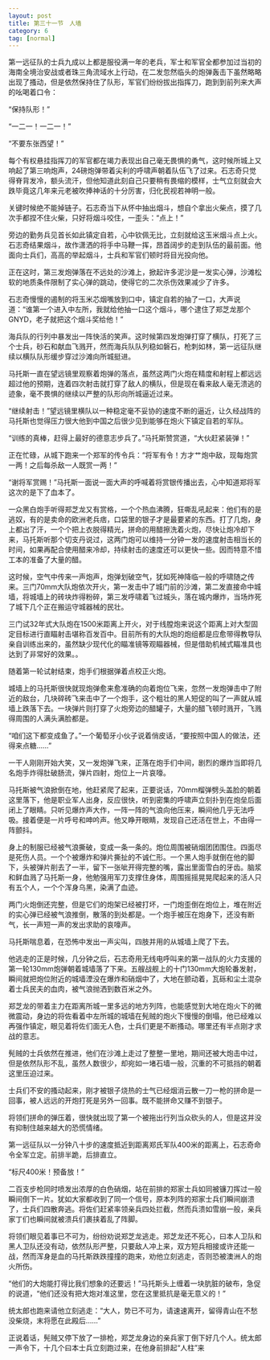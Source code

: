 ```yaml
---
layout: post
title: 第三十一节　人墙
category: 6
tag: [normal]
---
```


第一远征队的士兵九成以上都是服役满一年的老兵，军士和军官全都参加过当初的海南全境治安战或者珠三角流域水上行动，在二发忽然临头的炮弹轰击下虽然略略出现了搔动，但是依然保持住了队形，军官们纷纷拔出指挥刀，跑到到前列来大声的吆喝着口令：

“保持队形！”

“一二一！一二一！”

“不要东张西望！”

每个有权悬挂指挥刀的军官都在竭力表现出自己毫无畏惧的勇气，这时候所城上又响起了第三响炮声，24磅炮弹带着尖利的呼啸声朝着队伍飞了过来。石志奇只觉得脊背发冷，额头流汗，但他知道此刻自己只要稍有畏缩的模样，士气立刻就会大跌毕竟这几年来元老被吹捧神话的十分厉害，归化民视若神明一般。

关键时候绝不能掉链子。石志奇当下从怀中抽出烟斗，想自个拿出火柴点，摸了几次手都捏不住火柴，只好将烟斗咬住，一歪头：“点上！”

旁边的勤务兵见首长如此镇定自若，心中钦佩无比，立刻就给这玉米烟斗点上火。石志奇结果烟斗，故作潇洒的将手中马鞭一挥，昂首阔步的走到队伍的最前面。他面向士兵们，高高的举起烟斗，士兵和军官们顿时将目光投向他。

正在这时，第三发炮弹落在不远处的沙滩上，掀起许多泥沙是一发实心弹，沙滩松软的地质条件限制了实心弹的跳动，使得它的二次杀伤效果减少了许多。

石志奇慢慢的遏制的将玉米芯烟嘴放到口中，镇定自若的抽了一口，大声说道：“谁第一个进入中左所，我就给他抽一口这个烟斗，哪个逮住了郑芝龙那个GNYD，老子就把这个烟斗奖给他！”

海兵队的行列中暴发出一阵快活的笑声。这时候第四发炮弹打穿了横队，打死了三个士兵，砂石和献血飞溅开，然而海兵队队列稳如磐石，枪刺如林，第一远征队继续以横队队形缓步穿过沙滩向所城挺进。

马托斯一直在望远镜里观察着炮弹的落点，虽然这两门火炮在精度和射程上都远远超过他的预期，连着四次射击就打穿了敌人的横队，但是现在看来敌人毫无溃逃的迹象，毫不畏惧的继续以严整的队形向所城逼近过来。

“继续射击！”望远镜里横队以一种稳定毫不妥协的速度不断的逼近，让久经战阵的马托斯也觉得压力很大他到中国之后很少见到能够在炮火下镇定自若的军队。

“训练的真棒，赶得上最好的德意志步兵了。”马托斯赞赏道，“大伙赶紧装弹！”

正在忙碌，从城下跑来一个郑军的传令兵：“将军有令！方才艹炮中敌，现每炮赏一两！之后每杀敌一人既赏一两！”

“谢将军赏赐！”马托斯一面说一面大声的呼喊着将赏银传播出去，心中知道郑将军这次的是下了血本了。

一众黑白炮手听得郑芝龙又有赏格，一个个热血沸腾，狂嘶乱吼起来：他们有的是逃奴，有的是卖命的欧洲老兵痞，口袋里的银子才是最要紧的东西。打了几炮，身上都出了汗，一个个把上衣脱得精光，拼命的用醋擦洗着火炮，尽快让炮冷却下来，马托斯听那个切支丹说过，这两门炮可以维持一分钟一发的速度射击相当长的时间，如果再配合使用醋来冷却，持续射击的速度还可以更快一些。因而特意不惜工本的准备了大量的醋。

这时候，空气中传来一声炮声，炮弹划破空气，犹如死神降临一般的呼啸随之传来。三门70mm大队炮依次开火，第一发击中了城门前的沙滩，第二发直接命中城墙，将城墙上的砖块炸得粉碎，第三发呼啸着飞过城头，落在城内爆炸，当场炸死了城下几个正在搬运守城器械的民壮。

三门试32年式大队炮在1500米距离上开火，对于线膛炮来说这个距离上对大型固定目标进行直瞄射击堪称百发百中。目前所有的大队炮的炮组都是应愈带得教导队亲自训练出来的，虽然缺少现代化的瞄准镜等观瞄器械，但是借助机械式瞄准具也达到了非常好的效果。。

随着第一轮试射结束，炮手们根据弹着点校正火炮。

城墙上的马托斯很快就现炮弹愈来愈准确的向着炮位飞来，忽然一发炮弹击中了附近的敌台，几块碎砖飞来击中了一个炮手，这个粗壮的黑人短促的叫了一声就从城墙上跌落下去。一块弹片则打穿了火炮旁边的醋罐子，大量的醋飞顿时溅开，飞溅得周围的人满头满脸都是。

“咱们这下都变成鱼了。”一个葡萄牙小伙子说着俏皮话，“要按照中国人的做法，还得来点糖……”

一干人刚刚开始大笑，又一发炮弹飞来，正落在炮手们中间，剧烈的爆炸当即将几名炮手炸得肚破肠流，弹片四射，炮位上一片哀嚎。

马托斯被气浪掀倒在地，他赶紧爬了起来，正要说话，70mm榴弹劈头盖脸的朝着这里落下，他是职业军人出身，反应很快，听到密集的呼啸声立刻扑到在炮垒后面闭上了眼睛。只听见爆炸声大作，一阵一阵的气浪向他压来，瞬间他几乎无法呼吸。接着便是一片呼号和呻吟声。他又睁开眼睛，发现自己还活在世上，不由得一阵颤抖。

身上的制服已经被气浪撕破，变成一条一条的。炮位周围被硝烟团团围住。四面尽是死伤人员。一个个被爆炸和弹片撕扯的不诚仁形。一个黑人炮手就倒在他的脚下，头被弹片削去了一半，留下一张呲开得完整的嘴，露出里面雪白的牙齿。脑浆和鲜血溅了马托斯一身，他勉强用军刀支撑住身体，周围摇摇晃晃爬起来的活人只有五个人，一个个浑身乌黑，染满了血迹。

两门火炮倒还完整，但是它们的炮架已经被打坏，一门炮歪倒在炮位上，堆在附近的实心弹已经被气浪推倒，散落的到处都是。一个炮手被压在炮身下，还没有断气，长一声短一声的发出求助的哀嚎声。

马托斯喘息着，在恐怖中发出一声尖叫，四肢并用的从城墙上爬了下去。

他逃走的正是时候，几分钟之后，石志奇用无线电呼叫来的第一战队的火力支援的第一轮130mm炮弹朝着城墙落了下来。五艘战舰上的十门130mm大炮轮番发射，瞬间就把炮位附近的城墙湮没在爆炸和硝烟中了，大地在颤动着，瓦砾和尘土混杂着士兵民夫的血肉，被气浪抛洒到数百米之外。

郑芝龙的带着主力在距离所城一里多远的地方列阵，也能感觉到大地在炮火下的微微震动，身边的将佐看着中左所城的城墙在髡贼的炮火下慢慢的倒塌，他已经难以再强作镇定，眼见着将佐们面无人色，士兵们更是不断搔动。哪里还有半点刚才求战的意志。

髡贼的士兵依然在推进，他们在沙滩上走过了整整一里地，期间还被大炮击中过，但是依然队形不乱，虽然人数很少，却宛如一堵石墙一般，沉重的不可抵挡的朝着这里压迫过来。

士兵们不安的搔动起来，刚才被银子烧热的士气已经烟消云散一刀一枪的拼命是一回事，被人远远的开炮打死是另外一回事。既不能拼命又赚不到银子。

将领们拼命的弹压着，很快就出现了第一个被拖出行列当众砍头的人，但是这并没有抑制住越来越大的恐慌情绪。

第一远征队以一分钟八十步的速度抵近到距离郑氏军队400米的距离上，石志奇命令全军立定。前排半跪，后排直立。

“标尺400米！预备放！”

二百支步枪同时喷发出浓厚的白色硝烟，站在前排的郑家士兵如同被镰刀挥过一般瞬间倒下一片。犹如大家都收到了同一个信号，原本列阵的郑家士兵们瞬间崩溃了，士兵们四散奔逃。将佐们赶紧率领亲兵四处拦截，然而兵溃如雪崩一般，亲兵家丁们也瞬间就被溃兵们裹挟着乱了阵脚。

将领们眼见着事已不可为，纷纷劝说郑芝龙逃走。郑芝龙还不死心，曰本人卫队和黑人卫队还没有动，依然队形严整，只要敌人冲上来，双方短兵相接或许还能一战，然而浑身是血的马托斯跌跌撞撞的跑来，劝他立刻逃走，否则恐被澳洲人的炮火所伤。

“他们的大炮能打得比我们想象的还要远！”马托斯头上缠着一块肮脏的破布，急促的说道，“他们还没有把大炮对准这里，您在这里抵抗是毫无意义的！”

统太郎也跑来请他立刻逃走：“大人，势已不可为，请速速离开，留得青山在不愁没柴烧，末将愿在此殿后……”

正说着话，髡贼又停下放了一排枪，郑芝龙身边的亲兵家丁倒下好几个人。统太郎一声令下，十几个曰本士兵立刻跑过来，在他身前排起“人柱”来